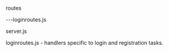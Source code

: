 routes 

---loginroutes.js

server.js

loginroutes.js - handlers specific to login and registration tasks.
